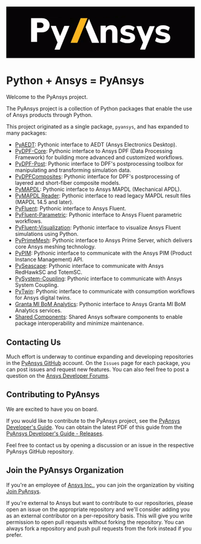 ﻿![Python at ANSYS Inc](/images/pyansys_dark.png)

# Python + Ansys = PyAnsys

Welcome to the PyAnsys project.

The PyAnsys project is a collection of Python packages that enable the use of
Ansys products through Python.

This project originated as a single package, ``pyansys``, and has
expanded to many packages:

* [PyAEDT](https://aedt.docs.pyansys.com/): Pythonic interface to AEDT (Ansys Electronics Desktop).
* [PyDPF-Core](https://dpf.docs.pyansys.com/): Pythonic interface to Ansys DPF (Data Processing Framework) for building more advanced and customized workflows.
* [PyDPF-Post](https://post.docs.pyansys.com/): Pythonic interface to DPF's postprocessing toolbox for manipulating and transforming simulation data.
* [PyDPFComposites](https://composites.dpf.docs.pyansys.com): Pythonic interface for DPF's postprocessing of layered and short-fiber composite models.
* [PyMAPDL](https://mapdl.docs.pyansys.com/): Pythonic interface to Ansys MAPDL (Mechanical APDL).
* [PyMAPDL Reader](https://reader.docs.pyansys.com/): Pythonic interface to read legacy MAPDL result files (MAPDL 14.5 and later).
* [PyFluent](https://fluent.docs.pyansys.com/): Pythonic interface to Ansys Fluent.
* [PyFluent-Parametric](https://parametric.fluent.docs.pyansys.com/): Pythonic interface to Ansys Fluent parametric workflows.
* [PyFluent-Visualization](https://visualization.fluent.docs.pyansys.com): Pythonic interface to visualize Ansys Fluent simulations using Python.
* [PyPrimeMesh](https://prime.docs.pyansys.com/): Pythonic interface to Ansys Prime Server, which delivers core Ansys meshing technology.
* [PyPIM](https://pypim.docs.pyansys.com/): Pythonic interface to communicate with the Ansys PIM (Product Instance Management) API.
* [PySeascape](https://seascape.docs.pyansys.com/): Pythonic interface to communicate with Ansys RedHawkSC and TotemSC.
* [PySystem-Coupling](https://systemcoupling.docs.pyansys.com/): Pythonic interface to communicate with Ansys System Coupling.
* [PyTwin](https://twin.docs.pyansys.com/): Pythonic interface to communicate with consumption workflows for Ansys digital twins.
* [Granta MI BoM Analytics](https://grantami.docs.pyansys.com/): Pythonic interface to Ansys Granta MI BoM Analytics services.
* [Shared Components](https://shared.docs.pyansys.com/): Shared Ansys software components to enable package interoperability and minimize maintenance.

## Contacting Us

Much effort is underway to continue expanding and developing repositories in the
[PyAnsys GitHub](https://github.com/pyansys/) account. On the ``Issues`` page
for each package, you can post issues and request new features. You can also feel free
to post a question on the [Ansys Developer Forums](https://discuss.ansys.com/).

## Contributing to PyAnsys

We are excited to have you on board.

If you would like to contribute to the PyAnsys project, see the
[PyAnsys Developer's Guide](https://github.com/pyansys/dev-guide). You can
obtain the latest PDF of this guide from the [PyAnsys Developer's Guide - Releases](https://github.com/pyansys/dev-guide/releases).

Feel free to contact us by opening a discussion or an issue in the respective PyAnsys GitHub repository.

## Join the PyAnsys Organization

If you're an employee of [Ansys Inc.](https://www.ansys.com/), you can join the organization by visiting [Join PyAnsys](https://myapps.microsoft.com/signin/8f67c59b-83ac-4318-ae96-f0588382ddc0?tenantId=34c6ce67-15b8-4eff-80e9-52da8be89706).

If you're external to Ansys but want to contribute to our repositories, please open an issue on the appropriate repository and we'll consider adding you as an external contributor on a per-repository basis. This will give you write permission to open pull requests without forking the repository. You can always fork a repository and push pull requests from the fork instead if you prefer.
